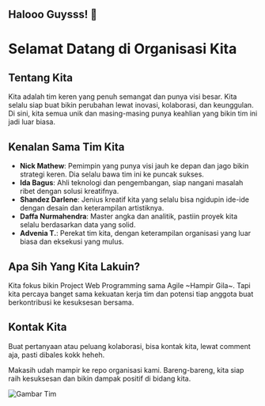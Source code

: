 ## Halooo Guysss! 👋

# Selamat Datang di Organisasi Kita

## Tentang Kita
Kita adalah tim keren yang penuh semangat dan punya visi besar. Kita selalu siap buat bikin perubahan lewat inovasi, kolaborasi, dan keunggulan. Di sini, kita semua unik dan masing-masing punya keahlian yang bikin tim ini jadi luar biasa.

## Kenalan Sama Tim Kita
- **Nick Mathew**: Pemimpin yang punya visi jauh ke depan dan jago bikin strategi keren. Dia selalu bawa tim ini ke puncak sukses.
- **Ida Bagus**: Ahli teknologi dan pengembangan, siap nangani masalah ribet dengan solusi kreatifnya.
- **Shandez Darlene**: Jenius kreatif kita yang selalu bisa ngidupin ide-ide dengan desain dan keterampilan artistiknya.
- **Daffa Nurmahendra**: Master angka dan analitik, pastiin proyek kita selalu berdasarkan data yang solid.
- **Advenia T.**: Perekat tim kita, dengan keterampilan organisasi yang luar biasa dan eksekusi yang mulus.

## Apa Sih Yang Kita Lakuin?
Kita fokus bikin Project Web Programming sama Agile ~Hampir Gila~. Tapi kita percaya banget sama kekuatan kerja tim dan potensi tiap anggota buat berkontribusi ke kesuksesan bersama.

## Kontak Kita
Buat pertanyaan atau peluang kolaborasi, bisa kontak kita, lewat comment aja, pasti dibales kokk heheh.

Makasih udah mampir ke repo organisasi kami. Bareng-bareng, kita siap raih kesuksesan dan bikin dampak positif di bidang kita.

![Gambar Tim](https://cdn0-production-images-kly.akamaized.net/eh-G62Ta0LRqU1P6UKopcJMOQ7Q=/1200x675/smart/filters:quality(75):strip_icc():format(webp)/kly-media-production/medias/4244356/original/091084300_1669777056-2_YennyAbdurrahm2.jpg)

